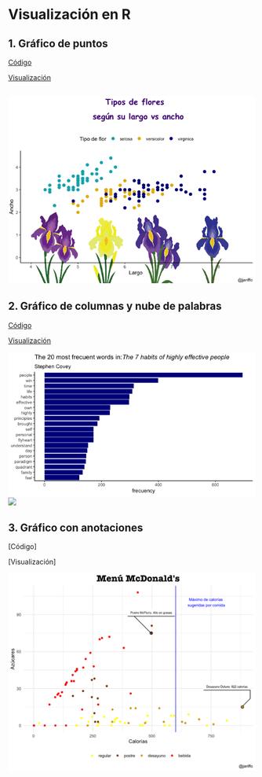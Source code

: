 # Visualización en R

## 1. Gráfico de puntos

[Código](https://github.com/jariffo/Visualization-in-R/blob/main/day_1.R)

[Visualización]()

![](https://github.com/jariffo/Visualization-in-R/blob/main/Rplot-01.png)
----------

## 2. Gráfico de columnas y nube de palabras

[Código](https://github.com/jariffo/Visualization-in-R/blob/main/day_2.R)

[Visualización]()

![](https://github.com/jariffo/Visualization-in-R/blob/main/Rplot-02-1.png)
![](https://github.com/jariffo/Visualization-in-R/blob/main/Rplot-02-2.png)

## 3. Gráfico con anotaciones

[Código]

[Visualización]

![](https://github.com/jariffo/Visualization-in-R/blob/main/Rplot-03.png)
